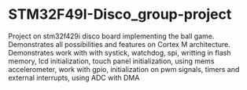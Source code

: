 # STM32F49I-Disco_group-project
Project on stm32f429i disco board implementing the ball game. Demonstrates all possibilities and features on Cortex M architecture. Demonstrates work with with systick, watchdog, spi, writting in flash memory, lcd initialization, touch panel initialization, using mems accelerometer, work with gpio, initialization on pwm signals, timers and external interrupts, using ADC with DMA
